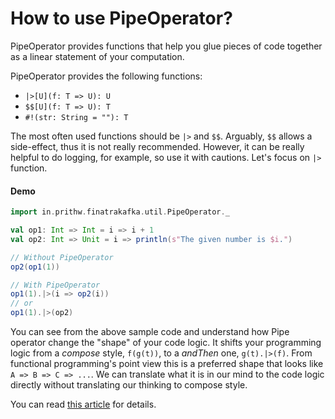 # How to use PipeOperator?

PipeOperator provides functions that help you glue pieces of code together as a linear statement of your computation.

PipeOperator provides the following functions:

+ `|>[U](f: T => U): U`
+ `$$[U](f: T => U): T`
+ `#!(str: String = ""): T`

The most often used functions should be `|>` and `$$`.
Arguably, `$$` allows a side-effect, thus it is not really recommended. However, it can be really helpful to do logging, for example, so use it with cautions. Let's focus on `|>` function.  

#### Demo

```scala mdoc
import in.prithw.finatrakafka.util.PipeOperator._

val op1: Int => Int = i => i + 1
val op2: Int => Unit = i => println(s"The given number is $i.")

// Without PipeOperator
op2(op1(1))

// With PipeOperator
op1(1).|>(i => op2(i))
// or
op1(1).|>(op2)
```

You can see from the above sample code and understand how Pipe operator change the "shape" of your code logic. It shifts your programming logic from a *compose* style, `f(g(t))`, to a *andThen* one, `g(t).|>(f)`. From functional programming's point view this is a preferred shape that looks like `A => B => C => ...`. We can translate what it is in our mind to the code logic directly without translating our thinking to compose style.

You can read [this article](https://www.scala-academy.com/tutorials/scala-pipe-operator-tutorial) for details.
